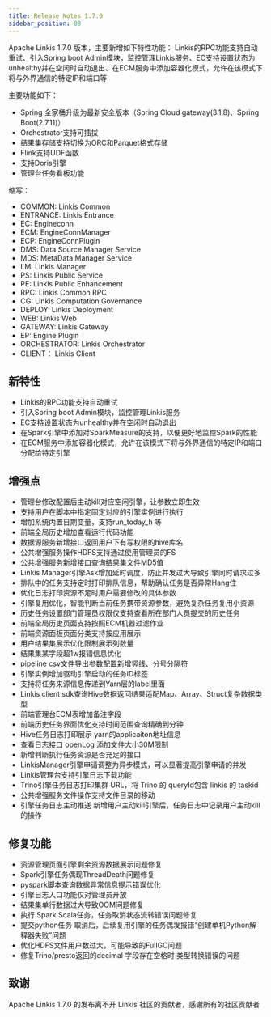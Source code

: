 ```yaml
---
title: Release Notes 1.7.0
sidebar_position: 88
---
```


Apache Linkis 1.7.0 版本，主要新增如下特性功能： Linkis的RPC功能支持自动重试、引入Spring boot Admin模块，监控管理Linkis服务、EC支持设置状态为unhealthy并在空闲时自动退出、在ECM服务中添加容器化模式，允许在该模式下将与外界通信的特定IP和端口等

主要功能如下：

- Spring 全家桶升级为最新安全版本（Spring Cloud gateway(3.1.8)、Spring Boot(2.7.11)）
- Orchestrator支持可插拔
- 结果集存储支持切换为ORC和Parquet格式存储
- Flink支持UDF函数
- 支持Doris引擎
- 管理台任务看板功能

缩写：
- COMMON: Linkis Common
- ENTRANCE: Linkis Entrance
- EC: Engineconn
- ECM: EngineConnManager
- ECP: EngineConnPlugin
- DMS: Data Source Manager Service
- MDS: MetaData Manager Service
- LM: Linkis Manager
- PS: Linkis Public Service
- PE: Linkis Public Enhancement
- RPC: Linkis Common RPC
- CG: Linkis Computation Governance
- DEPLOY: Linkis Deployment
- WEB: Linkis Web
- GATEWAY: Linkis Gateway
- EP: Engine Plugin
- ORCHESTRATOR: Linkis Orchestrator
- CLIENT： Linkis Client

## 新特性

- Linkis的RPC功能支持自动重试
- 引入Spring boot Admin模块，监控管理Linkis服务
- EC支持设置状态为unhealthy并在空闲时自动退出
- 在Spark引擎中添加对SparkMeasure的支持，以便更好地监控Spark的性能
- 在ECM服务中添加容器化模式，允许在该模式下将与外界通信的特定IP和端口分配给特定引擎

## 增强点

- 管理台修改配置后主动kill对应空闲引擎，让参数立即生效
- 支持用户在脚本中指定固定对应的引擎实例进行执行
- 增加系统内置日期变量，支持run_today_h 等
- 前端全局历史增加查看运行代码功能
- 数据源服务新增接口返回用户下有写权限的hive库名
- 公共增强服务操作HDFS支持通过使用管理员的FS
- 公共增强服务新增接口查询结果集文件MD5值
- Linkis Manager引擎Ask增加延时调度，防止并发过大导致引擎同时请求过多
- 排队中的任务支持定时打印排队信息，帮助确认任务是否异常Hang住
- 优化日志打印资源不足时用户需要修改的具体参数
- 引擎复用优化，智能判断当前任务携带资源参数，避免复杂任务复用小资源
- 历史任务设置部门管理员权限仅支持查看所在部门人员提交的历史任务
- 前端全局历史页面支持按照ECM机器过滤作业
- 前端资源面板页面分类支持按应用展示
- 用户结果集展示优化限制展示列数量
- 结果集某字段超1w报错信息优化
- pipeline csv文件导出参数配置新增竖线、分号分隔符
- 引擎实例增加驱动引擎启动的任务ID标签
- 支持将任务来源信息传递到Yarn层的label里面
- Linkis client sdk查询Hive数据返回结果适配Map、Array、Struct复杂数据类型
- 前端管理台ECM表增加备注字段
- 前端历史任务界面优化支持时间范围查询精确到分钟
- Hive任务日志打印展示 yarn的applicaiton地址信息
- 查看日志接口 openLog 添加文件大小30M限制
- 新增判断执行任务资源是否充足的接口
- LinkisManager引擎申请调整为异步模式，可以显著提高引擎申请的并发
- Linkis管理台支持引擎日志下载功能
- Trino引擎任务日志打印集群 URL，将 Trino 的 queryId包含 linkis 的 taskid
- 公共增强服务文件操作支持文件目录的移动
- 引擎任务日志主动推送 新增用户主动kill引擎后，任务日志中记录用户主动kill的操作

## 修复功能

- 资源管理页面引擎剩余资源数据展示问题修复
- Spark引擎任务偶现ThreadDeath问题修复
- pyspark脚本查询数据异常信息提示错误优化
- 引擎日志入口功能仅对管理员开放
- 结果集单行数据过大导致OOM问题修复
- 执行 Spark Scala任务，任务取消状态流转错误问题修复
- 提交python任务 取消后，后续复用引擎的任务偶发报错“创建单机Python解释器失败”问题
- 优化HDFS文件用户数过大，可能导致的FullGC问题
- 修复Trino/presto返回的decimal 字段存在空格时  类型转换错误的问题

## 致谢
Apache Linkis 1.7.0 的发布离不开 Linkis 社区的贡献者，感谢所有的社区贡献者
